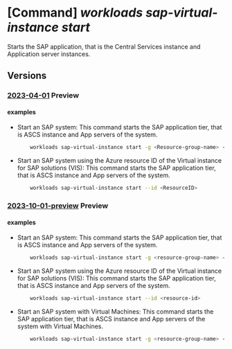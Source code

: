 # [Command] _workloads sap-virtual-instance start_

Starts the SAP application, that is the Central Services instance and Application server instances.

## Versions

### [2023-04-01](/Resources/mgmt-plane/L3N1YnNjcmlwdGlvbnMve30vcmVzb3VyY2Vncm91cHMve30vcHJvdmlkZXJzL21pY3Jvc29mdC53b3JrbG9hZHMvc2FwdmlydHVhbGluc3RhbmNlcy97fS9zdGFydA==/2023-04-01.xml) **Preview**

<!-- mgmt-plane /subscriptions/{}/resourcegroups/{}/providers/microsoft.workloads/sapvirtualinstances/{}/start 2023-04-01 -->

#### examples

- Start an SAP system: This command starts the SAP application tier, that is ASCS instance and App servers of the system.
    ```bash
        workloads sap-virtual-instance start -g <Resource-group-name> -n <ResourceName>
    ```

- Start an SAP system using the Azure resource ID of the Virtual instance for SAP solutions (VIS): This command starts the SAP application tier, that is ASCS instance and App servers of the system.
    ```bash
        workloads sap-virtual-instance start --id <ResourceID>
    ```

### [2023-10-01-preview](/Resources/mgmt-plane/L3N1YnNjcmlwdGlvbnMve30vcmVzb3VyY2Vncm91cHMve30vcHJvdmlkZXJzL21pY3Jvc29mdC53b3JrbG9hZHMvc2FwdmlydHVhbGluc3RhbmNlcy97fS9zdGFydA==/2023-10-01-preview.xml) **Preview**

<!-- mgmt-plane /subscriptions/{}/resourcegroups/{}/providers/microsoft.workloads/sapvirtualinstances/{}/start 2023-10-01-preview -->

#### examples

- Start an SAP system: This command starts the SAP application tier, that is ASCS instance and App servers of the system.
    ```bash
        workloads sap-virtual-instance start -g <resource-group-name> -n <vis-name>
    ```

- Start an SAP system using the Azure resource ID of the Virtual instance for SAP solutions (VIS): This command starts the SAP application tier, that is ASCS instance and App servers of the system.
    ```bash
        workloads sap-virtual-instance start --id <resource-id>
    ```

- Start an SAP system with Virtual Machines: This command starts the SAP application tier, that is ASCS instance and App servers of the system with Virtual Machines.
    ```bash
        workloads sap-virtual-instance start -g <resource-group-name> -n <vis-name> --start-vm
    ```
